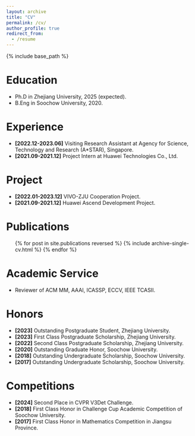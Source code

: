 ```yaml
---
layout: archive
title: "CV"
permalink: /cv/
author_profile: true
redirect_from:
  - /resume
---
```


{% include base_path %}

Education
======
* Ph.D in Zhejiang University, 2025 (expected).
* B.Eng in Soochow University, 2020.

Experience
======
* __[2022.12-2023.06]__ Visiting Research Assistant at Agency for Science, Technology and Research (A*STAR), Singapore.
* __[2021.09-2021.12]__ Project Intern at Huawei Technologies Co., Ltd.

Project
======
* __[2022.01-2023.12]__ VIVO-ZJU Cooperation Project.
* __[2021.09-2021.12]__ Huawei Ascend Development Project.


Publications
======
  <ul>{% for post in site.publications reversed %}
    {% include archive-single-cv.html %}
  {% endfor %}</ul>
  
  
Academic Service
======
* Reviewer of ACM MM, AAAI, ICASSP, ECCV, IEEE TCASII.

Honors
======
* __[2023]__ Outstanding Postgraduate Student, Zhejiang University.
* __[2023]__ First Class Postgraduate Scholarship, Zhejiang University.
* __[2022]__ Second Class Postgraduate Scholarship, Zhejiang University.
* __[2020]__ Outstanding Graduate Honor, Soochow University.
* __[2018]__ Outstanding Undergraduate Scholarship, Soochow University.
* __[2017]__ Outstanding Undergraduate Scholarship, Soochow University.

Competitions
======
* __[2024]__ Second Place in CVPR V3Det Challenge.
* __[2018]__ First Class Honor in Challenge Cup Academic Competition of Soochow University.
* __[2017]__ First Class Honor in Mathematics Competition in Jiangsu Province.
